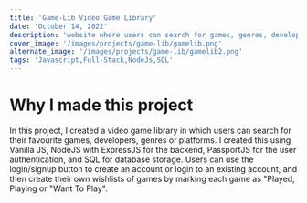 ```yaml
---
title: 'Game-Lib Video Game Library'
date: 'October 14, 2022'
description: 'website where users can search for games, genres, developers or platforms to find their favourite games'
cover_image: '/images/projects/game-lib/gamelib.png'
alternate_image: '/images/projects/game-lib/gamelib2.png'
tags: 'Javascript,Full-Stack,NodeJs,SQL'
---
```


# Why I made this project

In this project, I created a video game library in which users can search for their favourite games, developers, genres
or platforms. I created this using Vanilla JS, NodeJS with ExpressJS for the backend, PassportJS for the user
authentication, and SQL for database storage. Users can use the login/signup button to create an account or login to an
existing account, and then create their own wishlists of games by marking each game as "Played, Playing or "Want To
Play".
